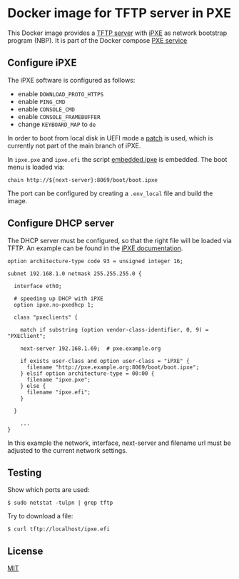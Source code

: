 # Docker image for TFTP server in PXE

This Docker image provides a
[TFTP server](https://linux.die.net/man/8/in.tftpd)
with
[iPXE](https://ipxe.org/)
as network bootstrap program
(NBP). It is part of the Docker compose
[PXE service](https://github.com/dreknix/docker-compose-pxe)

## Configure iPXE

The iPXE software is configured as follows:

* enable `DOWNLOAD_PROTO_HTTPS`
* enable `PING_CMD`
* enable `CONSOLE_CMD`
* enable `CONSOLE_FRAMEBUFFER`
* change `KEYBOARD_MAP` to `de`

In order to boot from local disk in UEFI mode a
[patch](https://github.com/ipxe/ipxe/pull/612)
is used, which is currently not part of the main branch of iPXE.

In `ipxe.pxe` and `ipxe.efi` the script [embedded.ipxe](embedded.ipxe) is
embedded. The boot menu is loaded via:

```
chain http://${next-server}:8069/boot/boot.ipxe
```

The port can be configured by creating a `.env_local` file and build the image.

## Configure DHCP server

The DHCP server must be configured, so that the right file will be loaded via
TFTP. An example can be found in the
[iPXE documentation](https://ipxe.org/howto/dhcpd).

```
option architecture-type code 93 = unsigned integer 16;

subnet 192.168.1.0 netmask 255.255.255.0 {

  interface eth0;

  # speeding up DHCP with iPXE
  option ipxe.no-pxedhcp 1;

  class "pxeclients" {

    match if substring (option vendor-class-identifier, 0, 9) = "PXEClient";

    next-server 192.168.1.69;  # pxe.example.org

    if exists user-class and option user-class = "iPXE" {
      filename "http://pxe.example.org:8069/boot/boot.ipxe";
    } elsif option architecture-type = 00:00 {
      filename "ipxe.pxe";
    } else {
      filename "ipxe.efi";
    }

  }

    ...
}
```

In this example the network, interface, next-server and filename url must be
adjusted to the current network settings.

## Testing

Show which ports are used:

```console
$ sudo netstat -tulpn | grep tftp
```

Try to download a file:

```console
$ curl tftp://localhost/ipxe.efi
```

## License

[MIT](https://github.com/dreknix/docker-image-pxe-tftpd/blob/main/LICENSE)
